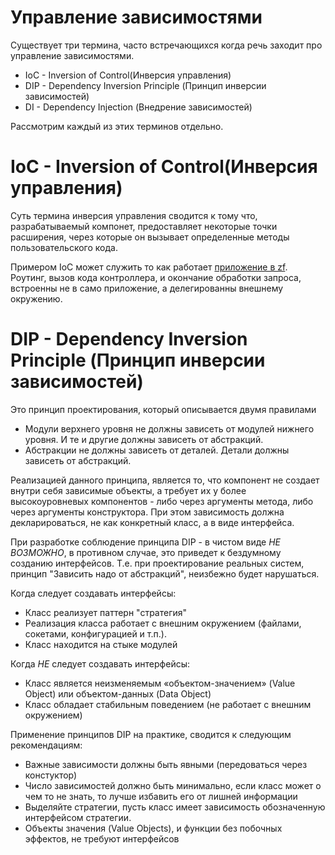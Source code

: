 # Управление зависимостями

Существует три термина, часто встречающихся когда речь заходит про управление зависимостями.

* IoC - Inversion of Control(Инверсия управления)
* DIP - Dependency Inversion Principle (Принцип инверсии зависимостей)
* DI - Dependency Injection (Внедрение зависимостей)

Рассмотрим каждый из этих терминов отдельно.

# IoC - Inversion of Control(Инверсия управления)

Суть термина инверсия управления сводится к тому что, разрабатываемый компонет, предоставляет некоторые точки расширения,
через которые он вызывает определенные методы пользовательского кода.

Примером IoC может служить то как работает [приложение в zf](https://github.com/zendframework/zend-mvc/blob/release-3.0.2/src/Application.php#L292).
Роутинг, вызов кода контроллера, и окончание обработки запроса, встроенны не в само приложение, а делегированны внешнему
окружению.

# DIP - Dependency Inversion Principle (Принцип инверсии зависимостей)

Это принцип проектирования, который описывается двумя правилами

* Модули верхнего уровня не должны зависеть от модулей нижнего уровня. И те и другие должны зависеть от абстракций.
* Абстракции не должны зависеть от деталей. Детали должны зависеть от абстракций.

Реализацией данного принципа, является то, что компонент не создает внутри себя зависимые объекты, а требует их у более
высокоуровневых компонентов - либо через аргументы метода, либо через аргументы конструктора. При этом зависимость должна
декларироваться, не как конкретный класс, а в виде интерфейса. 

При разработке соблюдение принципа DIP - в чистом виде *НЕ ВОЗМОЖНО*, в противном случае, это приведет к бездумному
созданию интерфейсов. Т.е. при проектирование реальных систем, принцип "Зависить надо от абстракций", неизбежно будет 
нарушаться.

Когда следует создавать интерфейсы:

* Класс реализует паттерн "стратегия"
* Реализация класса работает с внешним окружением (файлами, сокетами, конфигурацией и т.п.).
* Класс находится на стыке модулей

Когда *НЕ* следует создавать интерфейсы:

* Класс является неизменяемым «объектом-значением» (Value Object) или объектом-данных (Data Object)
* Класс обладает стабильным поведением (не работает с внешним окружением)

Применение принципов DIP на практике, сводится к следующим рекомендациям:

* Важные зависимости должны быть явными (передоваться через констуктор)
* Число зависимостей должно быть минимально, если класс может о чем то не знать, то лучше избавить его от лишней информации
* Выделяйте стратегии, пусть класс имеет зависимость обозначенную интерфейсом стратегии. 
* Объекты значения  (Value Objects), и функции без побочных эффектов, не требуют интерфейсов








